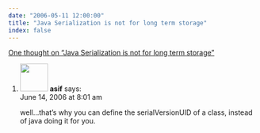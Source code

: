 ```yaml
---
date: "2006-05-11 12:00:00"
title: "Java Serialization is not for long term storage"
index: false
---
```


[One thought on &ldquo;Java Serialization is not for long term storage&rdquo;](/lemire/blog/2006/05-11-java-serialization-is-not-for-long-term-storage)

<ol class="comment-list">
<li id="comment-9317" class="comment even thread-even depth-1">
<div class="comment-author vcard">
<img alt src="https://secure.gravatar.com/avatar/?s=56&#038;d=mm&#038;r=g" srcset="https://secure.gravatar.com/avatar/?s=112&#038;d=mm&#038;r=g 2x" class="avatar avatar-56 photo avatar-default" height="56" width="56" decoding="async" /> <b class="fn">asif</b> <span class="says">says:</span> </div>
<div class="comment-metadata"><time datetime="2006-06-14T08:01:38+00:00">June 14, 2006 at 8:01 am</time></a> </div>
<div class="comment-content">
<p>well&#8230;that&rsquo;s why you can define the serialVersionUID of a class, instead of java doing it for you.</p>
</div>
</li>
</ol>
